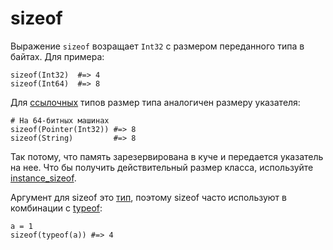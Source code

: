 # sizeof

Выражение `sizeof` возращает `Int32` с размером переданного типа в байтах. Для примера:

```crystal
sizeof(Int32)  #=> 4
sizeof(Int64)  #=> 8
```

Для [ссылочных](http://crystal-lang.org/api/Reference.html) типов размер типа аналогичен размеру указателя:

```crystal
# На 64-битных машинах
sizeof(Pointer(Int32)) #=> 8
sizeof(String)         #=> 8
```

Так потому, что память зарезервирована в куче и передается указатель на нее. Что бы получить действительный размер класса, используйте [instance_sizeof](instance_sizeof.html).

Аргумент для sizeof это [тип](type_grammar.html), поэтому sizeof часто используют в комбинации с [typeof](typeof.html):

```crystal
a = 1
sizeof(typeof(a)) #=> 4
```
